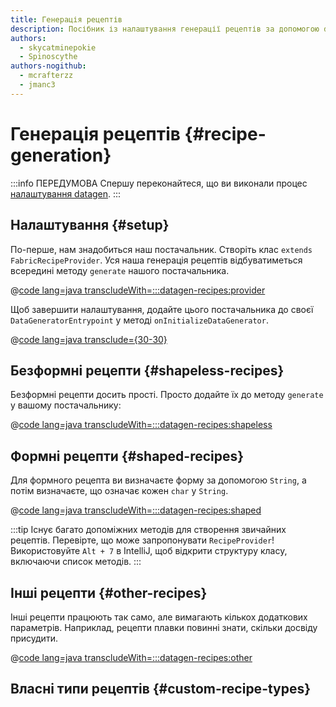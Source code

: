 ```yaml
---
title: Генерація рецептів
description: Посібник із налаштування генерації рецептів за допомогою datagen.
authors:
  - skycatminepokie
  - Spinoscythe
authors-nogithub:
  - mcrafterzz
  - jmanc3
---
```


# Генерація рецептів {#recipe-generation}

:::info ПЕРЕДУМОВА
Спершу переконайтеся, що ви виконали процес [налаштування datagen](./setup).
:::

## Налаштування {#setup}

По-перше, нам знадобиться наш постачальник. Створіть клас `extends FabricRecipeProvider`. Уся наша генерація рецептів відбуватиметься всередині методу `generate` нашого постачальника.

@[code lang=java transcludeWith=:::datagen-recipes:provider](@/reference/latest/src/client/java/com/example/docs/datagen/FabricDocsReferenceRecipeProvider.java)

Щоб завершити налаштування, додайте цього постачальника до своєї `DataGeneratorEntrypoint` у методі `onInitializeDataGenerator`.

@[code lang=java transclude={30-30}](@/reference/latest/src/client/java/com/example/docs/datagen/FabricDocsReferenceDataGenerator.java)

## Безформні рецепти {#shapeless-recipes}

Безформні рецепти досить прості. Просто додайте їх до методу `generate` у вашому постачальнику:

@[code lang=java transcludeWith=:::datagen-recipes:shapeless](@/reference/latest/src/client/java/com/example/docs/datagen/FabricDocsReferenceRecipeProvider.java)

## Формні рецепти {#shaped-recipes}

Для формного рецепта ви визначаєте форму за допомогою `String`, а потім визначаєте, що означає кожен `char` у `String`.

@[code lang=java transcludeWith=:::datagen-recipes:shaped](@/reference/latest/src/client/java/com/example/docs/datagen/FabricDocsReferenceRecipeProvider.java)

:::tip
Існує багато допоміжних методів для створення звичайних рецептів. Перевірте, що може запропонувати `RecipeProvider`! Використовуйте `Alt + 7` в IntelliJ, щоб відкрити структуру класу, включаючи список методів.
:::

## Інші рецепти {#other-recipes}

Інші рецепти працюють так само, але вимагають кількох додаткових параметрів. Наприклад, рецепти плавки повинні знати, скільки досвіду присудити.

@[code lang=java transcludeWith=:::datagen-recipes:other](@/reference/latest/src/client/java/com/example/docs/datagen/FabricDocsReferenceRecipeProvider.java)

## Власні типи рецептів {#custom-recipe-types}
